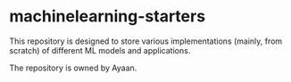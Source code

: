 # machinelearning-starters

This repository is designed to store various implementations (mainly, from scratch) of different ML models and applications. 

The repository is owned by Ayaan. 